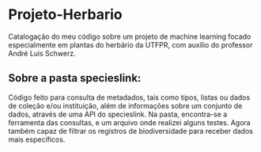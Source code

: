 # Projeto-Herbario
Catalogação do meu código sobre um projeto de machine learning focado especialmente em plantas do herbário da UTFPR, com auxílio do professor André Luis Schwerz.

## Sobre a pasta specieslink:
Código feito para consulta de metadados, tais como tipos, listas ou dados de coleção e/ou instituição, além de informações sobre um conjunto de dados, através de uma API do specieslink. Na pasta, encontra-se a ferramenta das consultas, e um arquivo onde realizei alguns testes.
Agora também capaz de filtrar os registros de biodiversidade para receber dados mais específicos.
